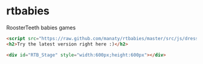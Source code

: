 rtbabies
========

RoosterTeeth babies games

```html
<script src="https://raw.github.com/manaty/rtbabies/master/src/js/dressupLoader.js"></script>
<h2>Try the latest version right here :)</h2>

<div id="RTB_Stage" style="width:600px;height:600px"></div>
``` 